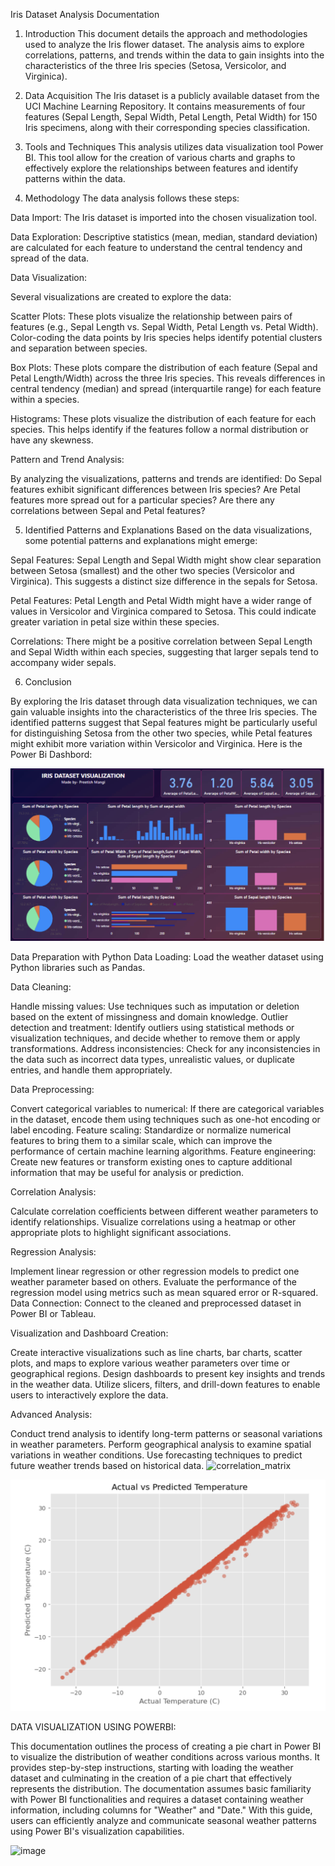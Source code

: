 Iris Dataset Analysis Documentation

1. Introduction
This document details the approach and methodologies used to analyze the Iris flower dataset. The analysis aims to explore correlations, patterns, and trends within the data to gain insights into the characteristics of the three Iris species (Setosa, Versicolor, and Virginica).

2. Data Acquisition
The Iris dataset is a publicly available dataset from the UCI Machine Learning Repository. It contains measurements of four features (Sepal Length, Sepal Width, Petal Length, Petal Width) for 150 Iris specimens, along with their corresponding species classification.

3. Tools and Techniques
This analysis utilizes data visualization tool Power BI. This tool allow for the creation of various charts and graphs to effectively explore the relationships between features and identify patterns within the data.

4. Methodology
The data analysis follows these steps:

Data Import:
The Iris dataset is imported into the chosen visualization tool.

Data Exploration:
Descriptive statistics (mean, median, standard deviation) are calculated for each feature to understand the central tendency and spread of the data.

Data Visualization:

Several visualizations are created to explore the data:

Scatter Plots: These plots visualize the relationship between pairs of features (e.g., Sepal Length vs. Sepal Width, Petal Length vs. Petal Width). Color-coding the data points by Iris species helps identify potential clusters and separation between species.

Box Plots: These plots compare the distribution of each feature (Sepal and Petal Length/Width) across the three Iris species. This reveals differences in central tendency (median) and spread (interquartile range) for each feature within a species.

Histograms: These plots visualize the distribution of each feature for each species. This helps identify if the features follow a normal distribution or have any skewness.

Pattern and Trend Analysis:

By analyzing the visualizations, patterns and trends are identified:
Do Sepal features exhibit significant differences between Iris species?
Are Petal features more spread out for a particular species?
Are there any correlations between Sepal and Petal features?

5. Identified Patterns and Explanations
Based on the data visualizations, some potential patterns and explanations might emerge:

Sepal Features: Sepal Length and Sepal Width might show clear separation between Setosa (smallest) and the other two species (Versicolor and Virginica). This suggests a distinct size difference in the sepals for Setosa.

Petal Features: Petal Length and Petal Width might have a wider range of values in Versicolor and Virginica compared to Setosa. This could indicate greater variation in petal size within these species.

Correlations: There might be a positive correlation between Sepal Length and Sepal Width within each species, suggesting that larger sepals tend to accompany wider sepals.

6. Conclusion

By exploring the Iris dataset through data visualization techniques, we can gain valuable insights into the characteristics of the three Iris species.
The identified patterns suggest that Sepal features might be particularly useful for distinguishing Setosa from the other two species, while Petal features might exhibit more variation within Versicolor and Virginica.
Here is the Power Bi Dashbord:

![image](https://github.com/Preetish2603/Data-Analyst-Project-Series/blob/main/PROJECT-1/IRIS_VISUAL.png)

 Data Preparation with Python
Data Loading: Load the weather dataset using Python libraries such as Pandas.

Data Cleaning:

Handle missing values: Use techniques such as imputation or deletion based on the extent of missingness and domain knowledge.
Outlier detection and treatment: Identify outliers using statistical methods or visualization techniques, and decide whether to remove them or apply transformations.
Address inconsistencies: Check for any inconsistencies in the data such as incorrect data types, unrealistic values, or duplicate entries, and handle them appropriately.

Data Preprocessing:

Convert categorical variables to numerical: If there are categorical variables in the dataset, encode them using techniques such as one-hot encoding or label encoding.
Feature scaling: Standardize or normalize numerical features to bring them to a similar scale, which can improve the performance of certain machine learning algorithms.
Feature engineering: Create new features or transform existing ones to capture additional information that may be useful for analysis or prediction.

Correlation Analysis:

Calculate correlation coefficients between different weather parameters to identify relationships.
Visualize correlations using a heatmap or other appropriate plots to highlight significant associations.

Regression Analysis:

Implement linear regression or other regression models to predict one weather parameter based on others.
Evaluate the performance of the regression model using metrics such as mean squared error or R-squared.
Data Connection: Connect to the cleaned and preprocessed dataset in Power BI or Tableau.

Visualization and Dashboard Creation:

Create interactive visualizations such as line charts, bar charts, scatter plots, and maps to explore various weather parameters over time or geographical regions.
Design dashboards to present key insights and trends in the weather data.
Utilize slicers, filters, and drill-down features to enable users to interactively explore the data.

Advanced Analysis:

Conduct trend analysis to identify long-term patterns or seasonal variations in weather parameters.
Perform geographical analysis to examine spatial variations in weather conditions.
Use forecasting techniques to predict future weather trends based on historical data.
![correlation_matrix](https://github.com/sankalpsinghthakur/Data-Analyst-Project-Series/assets/102253297/fcba61f4-4430-4c60-b455-6827125b740f)

![regression_curve](https://github.com/Preetish2603/Data-Analyst-Project-Series/blob/main/PROJECT-2/regression_curve.png)

DATA VISUALIZATION USING POWERBI:

This documentation outlines the process of creating a pie chart in Power BI to visualize the distribution of weather conditions across various months. It provides step-by-step instructions, starting with loading the weather dataset and culminating in the creation of a pie chart that effectively represents the distribution. The documentation assumes basic familiarity with Power BI functionalities and requires a dataset containing weather information, including columns for "Weather" and "Date." With this guide, users can efficiently analyze and communicate seasonal weather patterns using Power BI's visualization capabilities.


![image](https://github.com/sankalpsinghthakur/Data-Analyst-Project-Series/assets/102253297/ceecd6a8-414b-439a-988d-96a738960abf)

